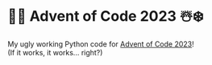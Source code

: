 # 🎄🎅 Advent of Code 2023 ☃️❄️
My ugly working Python code for [Advent of Code 2023](https://adventofcode.com/2023/)!<br>
(If it works, it works... right?)